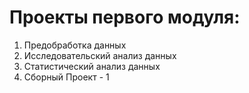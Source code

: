 # Проекты первого модуля:
  1. Предобработка данных
  2. Исследовательский анализ данных
  3. Статистический анализ данных
  4. Сборный Проект - 1
